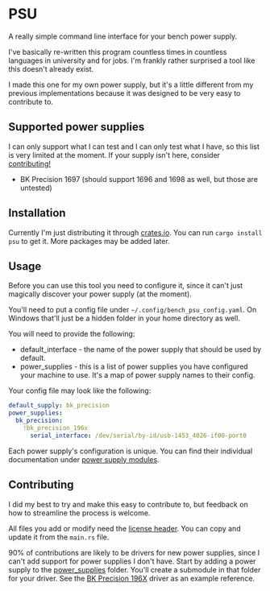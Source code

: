 
# PSU

A really simple command line interface for your bench power supply.

I've basically re-written this program countless times in countless languages in university and for jobs. I'm frankly rather surprised a tool like this doesn't already exist.

I made this one for my own power supply, but it's a little different from my previous implementations because it was designed to be very easy to contribute to.

## Supported power supplies

I can only support what I can test and I can only test what I have, so this list is very limited at the moment. If your supply isn't here, consider [contributing!](#contributing)

 * BK Precision 1697 (should support 1696 and 1698 as well, but those are untested)

## Installation

Currently I'm just distributing it through [crates.io](https://crates.io/). You can run `cargo install psu` to get it. More packages may be added later.

## Usage

Before you can use this tool you need to configure it, since it can't just magically discover your power supply (at the moment).

You'll need to put a config file under `~/.config/bench_psu_config.yaml`. On Windows that'll just be a hidden folder in your home directory as well.

You will need to provide the following:
 * default_interface - the name of the power supply that should be used by default.
 * power_supplies - this is a list of power supplies you have configured your machine to use. It's a map of power supply names to their config.

Your config file may look like the following:
```yaml
default_supply: bk_precision
power_supplies:
  bk_precision:
    !bk_precision_196x
      serial_interface: /dev/serial/by-id/usb-1453_4026-if00-port0
```

Each power supply's configuration is unique. You can find their individual documentation under [power supply modules](https://docs.rs/psu/power_supplies/index.html).

## Contributing

I did my best to try and make this easy to contribute to, but feedback on how to streamline the process is welcome.

All files you add or modify need the [license header](https://www.gnu.org/licenses/gpl-howto.en.html). You can copy and update it from the `main.rs` file.

90% of contributions are likely to be drivers for new power supplies, since I can't add support for power supplies I don't have. Start by adding a power supply to the [power_supplies](src/power_supplies) folder. You'll create a submodule in that folder for your driver. See the [BK Precision 196X](src/power_supplies/bk_precision_196x.rs) driver as an example reference.
